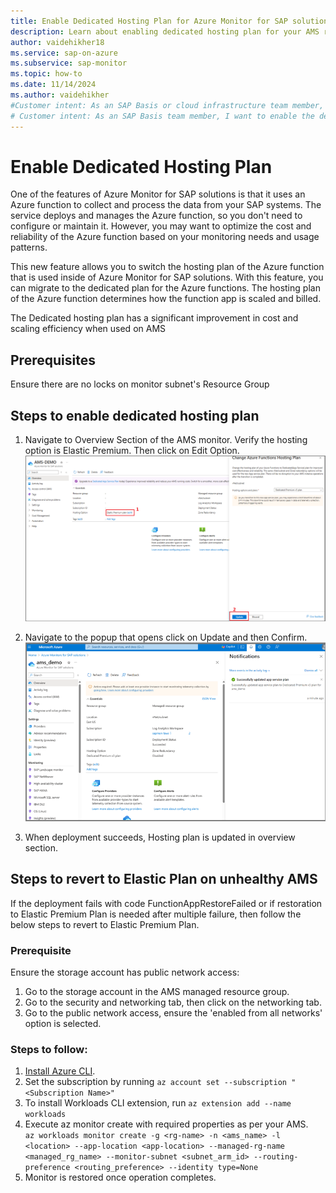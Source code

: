 ```yaml
---
title: Enable Dedicated Hosting Plan for Azure Monitor for SAP solutions
description: Learn about enabling dedicated hosting plan for your AMS resources
author: vaidehikher18
ms.service: sap-on-azure
ms.subservice: sap-monitor
ms.topic: how-to
ms.date: 11/14/2024
ms.author: vaidehikher
#Customer intent: As an SAP Basis or cloud infrastructure team member, I want to deploy Azure Monitor for SAP solutions with dedicated hosting plan.
# Customer intent: As an SAP Basis team member, I want to enable the dedicated hosting plan for Azure Monitor for SAP solutions, so that I can optimize cost and improve scaling efficiency for monitoring my SAP systems.
---
```


# Enable Dedicated Hosting Plan

One of the features of Azure Monitor for SAP solutions is that it uses an Azure function to collect and process the data from your SAP systems. The service deploys and manages the Azure function, so you don't need to configure or maintain it. However, you may want to optimize the cost and reliability of the Azure function based on your monitoring needs and usage patterns. 

This new feature allows you to switch the hosting plan of the Azure function that is used inside of Azure Monitor for SAP solutions. With this feature, you can migrate to the dedicated plan for the Azure functions. The hosting plan of the Azure function determines how the function app is scaled and billed.

The Dedicated hosting plan has a significant improvement in cost and scaling efficiency when used on AMS

## Prerequisites
Ensure there are no locks on monitor subnet's Resource Group

## Steps to enable dedicated hosting plan
1.	Navigate to Overview Section of the AMS monitor. Verify the hosting option is Elastic Premium. Then click on Edit Option.
 ![Screenshot of Changing Azure Function Hosting Plan in AMS from Overview Section.](../monitor/media/enable-dedicated-hosting-plan/change-hosting-plan.png)

2.	Navigate to the popup that opens click on Update and then Confirm.
 ![Screenshot of successful migration.](../monitor/media/enable-dedicated-hosting-plan/successful.png)

3.	When deployment succeeds, Hosting plan is updated in overview section.

## Steps to revert to Elastic Plan on unhealthy AMS
If the deployment fails with code FunctionAppRestoreFailed or if restoration to Elastic Premium Plan is needed after multiple failure, then follow the below steps to revert to Elastic Premium Plan.
### Prerequisite
Ensure the storage account has public network access:
1. Go to the storage account in the AMS managed resource group.
2. Go to the security and networking tab, then click on the networking tab.
3. Go to the public network access, ensure the 'enabled from all networks' option is selected.
### Steps to follow:
1.	[Install Azure CLI](https://go.microsoft.com/fwlink/?linkid=2297461).
2.	Set the subscription by running `az account set --subscription "<Subscription Name>"` 
3.	To install Workloads CLI extension, run `az extension add --name workloads` 
5.	Execute az monitor create with required properties as per your AMS.\
`az workloads monitor create -g <rg-name> -n <ams_name> -l <location> --app-location <app-location> --managed-rg-name <managed_rg_name> --monitor-subnet <subnet_arm_id> --routing-preference <routing_preference> --identity type=None`
6.	Monitor is restored once operation completes.



